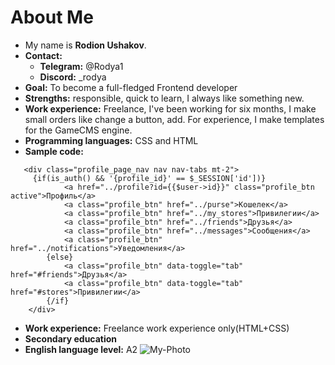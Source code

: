 # About Me
* My name is **Rodion Ushakov**.
* **Contact:** 
    + **Telegram:** @Rodya1
    + **Discord:** _rodya
* **Goal:** To become a full-fledged Frontend developer
* **Strengths:** responsible, quick to learn, I always like something new.
* **Work experience:** Freelance, I've been working for six months, I make small orders like change a button, add. For experience, I make templates for the GameCMS engine.
* **Programming languages:** CSS and HTML
* **Sample code:**
```
   <div class="profile_page_nav nav nav-tabs mt-2">
     {if(is_auth() && '{profile_id}' == $_SESSION['id'])}
            <a href="../profile?id={{$user->id}}" class="profile_btn active">Профиль</a> 
            <a class="profile_btn" href="../purse">Кошелек</a>
            <a class="profile_btn" href="../my_stores">Привилегии</a>
            <a class="profile_btn" href="../friends">Друзья</a>
            <a class="profile_btn" href="../messages">Сообщения</a>
            <a class="profile_btn" href="../notifications">Уведомления</a>
        {else}
            <a class="profile_btn" data-toggle="tab" href="#friends">Друзья</a>
            <a class="profile_btn" data-toggle="tab" href="#stores">Привилегии</a>
        {/if}
    </div> 
```
* **Work experience:** Freelance work experience only(HTML+CSS)
* **Secondary education**
* **English language level:** A2
![My-Photo](rsschool-cv/photo.jpg "ITS ME")